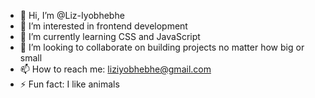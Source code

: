- 👋 Hi, I’m @Liz-Iyobhebhe
- 👀 I’m interested in frontend development
- 🌱 I’m currently learning CSS and JavaScript
- 💞️ I’m looking to collaborate on building projects no matter how big or small
- 📫 How to reach me: liziyobhebhe@gmail.com
- ⚡ Fun fact: I like animals

<!---
Liz-Iyobhebhe/Liz-Iyobhebhe is a ✨ special ✨ repository because its `README.md` (this file) appears on your GitHub profile.
You can click the Preview link to take a look at your changes.
--->
